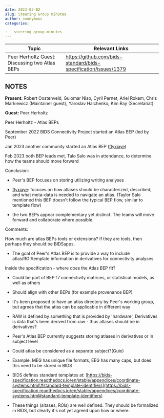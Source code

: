 ```yaml
---
date: 2023-03-02
slug: Steering Group minutes
author: anonymous
categories:

-   steering group minutes
---
```


<!-- more -->

<table>
 <thead>
  <tr class="header">
   <th>
    <strong>
     Topic
    </strong>
   </th>
   <th>
    <strong>
     Relevant Links
    </strong>
   </th>
  </tr>
 </thead>
 <tbody>
  <tr class="odd">
   <td>
    Peer Herholtz Guest: Discussing two Atlas BEPs
   </td>
   <td>
    <a href="https://github.com/bids-standard/bids-specification/issues/1379">
     <span class="underline">
      https://github.com/bids-standard/bids-specification/issues/1379
     </span>
    </a>
   </td>
  </tr>
 </tbody>
</table>

## NOTES

**Present:** Robert Oostenveld, Guiomar Niso, Cyril Pernet, Ariel Rokem,
Chris Markiewicz (Maintainer guest), Yaroslav Halchenko, Kim Ray
(Secretariat)

**Guest:** Peer Herholtz

Peer Herholtz - Atlas BEPs

September 2022 BIDS Connectivity Project started an Atlas BEP (led by
Peer)

Jan 2023 another community started an Atlas BEP
([flyxiaye](https://github.com/flyxiaye))

Feb 2023 both BEP leads met, Talo Salo was in attendance, to determine
how the teams should move forward

Conclusion:

-   Peer's BEP focuses on storing utilizing writing analyses

-   [flyxiaye](https://github.com/flyxiaye): focuses on
    how atlases should be characterized, described, and what meta-data is
    needed to navigate an atlas. (Taylor Salo mentioned this BEP doesn't
    follow the typical BEP flow, similar to template flow)

-   the two BEPs appear complementary yet distinct.
    The teams will move forward and collaborate where possible.

Comments:

How much are atlas BEPs tools or extensions? If they are tools, then
perhaps they should be BIDSapps.

-   The goal of Peer's Atlas BEP is to provide a way to include
    atlas/ROI/template information in derivatives for connectivity
    analyses

Inside the specification - where does the Atlas BEP fit?

-   Could be part of BEP 17 connectivity matrices, or statistical
    models, as well as others

-   Should align with other BEPs (for example provenance BEP)

-   It's been proposed to have an atlas directory by Peer's working
    group, but agrees that the atlas can be applicable in different way

-   RAW is defined by something that is provided by 'hardware',
    Derivatives is data that's been derived from raw - thus atlases
    should be in derivatives?

-   Peer's Atlas BEP currently suggests storing atlases in derivatives or in subject level

-   Could atlas be considered as a separate subject?(Guio)

-   Example: MEG has unique file formats, EEG has many caps, but does
  this need to be stored in BIDS

-   BIDS defines standard templates at:
    [https://bids-specification.readthedocs.io/en/stable/appendices/coordinate-systems.html\#standard-template-identifiers](https://bids-specification.readthedocs.io/en/stable/appendices/coordinate-systems.html#standard-template-identifiers)

-   These things (altases, ROIs) are well defined. They should be
    formalized in BIDS, but clearly it\'s not yet agreed upon how or where.
